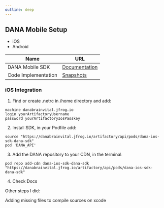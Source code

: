 ```yaml
---
outline: deep
---
```


## DANA Mobile Setup

- iOS
- Android

| Name | URL |
|-------------|-------------|
| DANA Mobile SDK| [Documentation](https://docs.google.com/document/d/1MBFUDMvw7YNl3bFS72_jNQqxCFXbfnYIQGKJqEocQck/edit?tab=t.0) |
| Code Implementation| [Snapshots](https://docs.google.com/document/d/1xx1bF9B_5gUFGg__Fy4MRFiGl608S9n49hmZGq9aGd0/edit?tab=t.0) |

### iOS Integration

1. Find or create .netrc in /home directory and add:
```
machine danabrainvital.jfrog.io 
login yourArtifactoryUsername 
password yourArtifactoryIosPasskey
```

2. Install SDK, in your Podfile add:
```
source "https://danabrainvital.jfrog.io/artifactory/api/pods/dana-ios-sdk-dana-sdk" 
pod 'DANA_API' 
```

3. Add the DANA repository to your CDN, in the terminal:
```
pod repo add-cdn dana-ios-sdk-dana-sdk "https://danabrainvital.jfrog.io/artifactory/api/pods/dana-ios-sdk-dana-sdk" 
```

4. Check Docs

Other steps I did:

Adding missing files to compile sources on xcode